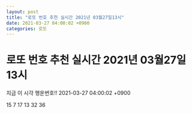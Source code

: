 ```yaml
---
layout: post
title: "로또 번호 추천 실시간 2021년 03월27일13시"
date: 2021-03-27 04:00:02 +0900
categories: 로또
---
```


# 로또 번호 추천 실시간 2021년 03월27일13시

지금 이 시각 행운번호!! 2021-03-27 04:00:02 +0900

 15  7  17  13  32  36 

